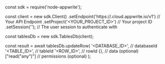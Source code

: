 const sdk = require('node-appwrite');

const client = new sdk.Client()
    .setEndpoint('https://<REGION>.cloud.appwrite.io/v1') // Your API Endpoint
    .setProject('<YOUR_PROJECT_ID>') // Your project ID
    .setSession(''); // The user session to authenticate with

const tablesDb = new sdk.TablesDb(client);

const result = await tablesDb.updateRow(
    '<DATABASE_ID>', // databaseId
    '<TABLE_ID>', // tableId
    '<ROW_ID>', // rowId
    {}, // data (optional)
    ["read("any")"] // permissions (optional)
);

